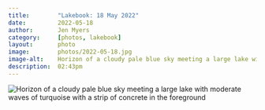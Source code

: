 ```yaml
---
title:        "Lakebook: 18 May 2022"
date:         2022-05-18
author:       Jen Myers
category:     [photos, lakebook]
layout:       photo
image:        photos/2022-05-18.jpg
image-alt:    Horizon of a cloudy pale blue sky meeting a large lake with moderate waves of turquoise with a strip of concrete in the foreground
description:  02:43pm
---
```


<div><img alt="Horizon of a cloudy pale blue sky meeting a large lake with moderate waves of turquoise with a strip of concrete in the foreground" src="{{ site.baseurl }}/images/photos/2022-05-18.jpg" /></div>

